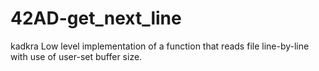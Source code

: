 # 42AD-get_next_line
kadkra
Low level implementation of a function that reads file line-by-line with use of user-set buffer size.
